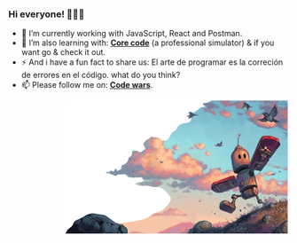### Hi everyone! 👋👨‍💻

- 🔭 I’m currently working with JavaScript, React and Postman.
- 🌱 I’m also learning with: [**Core code**](https://www.core-code.io/) (a professional simulator) & if you want go & check it out.
- ⚡ And i have a fun fact to share us: El arte de programar es la correción de errores en el código. what do you think?
- 📫 Please follow me on: [**Code wars**](https://www.codewars.com/users/AlbertoProgra). 

<p align="right">
  <img width=80% height=80% src="https://raw.githubusercontent.com/AlbertoProgra/AlbertoProgra/main/v4.png">
</p>


